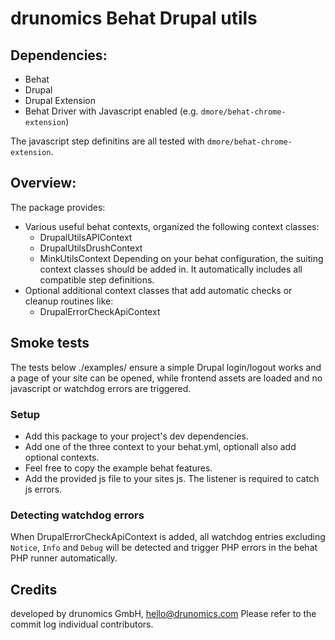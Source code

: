 # drunomics Behat Drupal utils

## Dependencies:

- Behat
- Drupal
- Drupal Extension
- Behat Driver with Javascript enabled (e.g. `dmore/behat-chrome-extension`)

The javascript step definitins are all tested with `dmore/behat-chrome-extension`.

## Overview:

The package provides:

* Various useful behat contexts, organized the following context classes:
  - DrupalUtilsAPIContext
  - DrupalUtilsDrushContext
  - MinkUtilsContext
  Depending on your behat configuration, the suiting context classes should be added in. It automatically includes
  all compatible step definitions.
* Optional additional context classes that add automatic checks or cleanup routines like:
  - DrupalErrorCheckApiContext

## Smoke tests

The tests below ./examples/ ensure a simple Drupal login/logout works and a page of your site can be opened, while
frontend assets are loaded and no javascript or watchdog errors are triggered.

### Setup

* Add this package to your project's dev dependencies.
* Add one of the three context to your behat.yml, optionall also add optional contexts.
* Feel free to copy the example behat features.
* Add the provided js file to your sites js. The listener is required to catch js errors.

### Detecting watchdog errors

When DrupalErrorCheckApiContext is added, all watchdog entries excluding `Notice`, `Info` and `Debug` will be detected
and trigger PHP errors in the behat PHP runner automatically.

## Credits
 
  developed by drunomics GmbH, hello@drunomics.com
  Please refer to the commit log individual contributors.  
